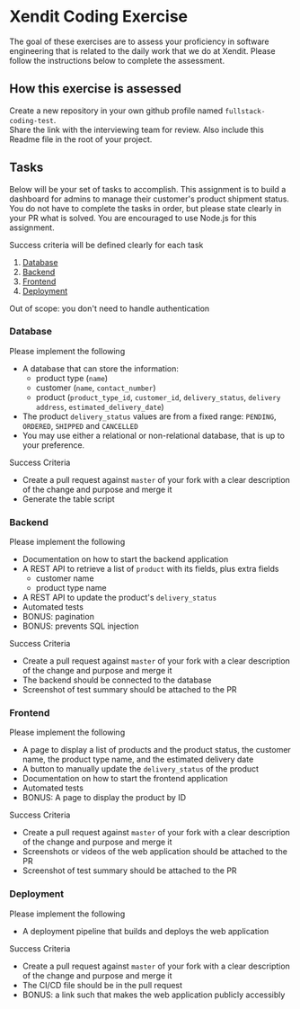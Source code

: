 # Xendit Coding Exercise

The goal of these exercises are to assess your proficiency in software engineering that is related to the daily work that we do at Xendit. Please follow the instructions below to complete the assessment.

## How this exercise is assessed

Create a new repository in your own github profile named `fullstack-coding-test`.  
Share the link with the interviewing team for review.
Also include this Readme file in the root of your project.

## Tasks

Below will be your set of tasks to accomplish. This assignment is to build a dashboard for admins to manage their customer's product shipment status. You do not have to complete the tasks in order, but please state clearly in your PR what is solved. You are encouraged to use Node.js for this assignment.

Success criteria will be defined clearly for each task

1. [Database](#database)
1. [Backend](#backend)
1. [Frontend](#frontend)
1. [Deployment](#deployment)

Out of scope: you don't need to handle authentication


### Database
Please implement the following
- A database that can store the information:
    - product type (`name`)
    - customer (`name`, `contact_number`)
    - product (`product_type_id`, `customer_id`, `delivery_status`, `delivery address`, `estimated_delivery_date`)
- The product `delivery_status` values are from a fixed range: `PENDING`, `ORDERED`, `SHIPPED` and `CANCELLED`
- You may use either a relational or non-relational database, that is up to your preference.

Success Criteria
- Create a pull request against `master` of your fork with a clear description of the change and purpose and merge it
- Generate the table script

### Backend
Please implement the following
- Documentation on how to start the backend application
- A REST API to retrieve a list of `product` with its fields, plus extra fields
    - customer name
    - product type name
- A REST API to update the product's `delivery_status`
- Automated tests
- BONUS: pagination
- BONUS: prevents SQL injection

Success Criteria
- Create a pull request against `master` of your fork with a clear description of the change and purpose and merge it
- The backend should be connected to the database
- Screenshot of test summary should be attached to the PR

### Frontend
Please implement the following
- A page to display a list of products and the product status, the customer name, the product type name, and the estimated delivery date
- A button to manually update the `delivery_status` of the product
- Documentation on how to start the frontend application
- Automated tests
- BONUS: A page to display the product by ID

Success Criteria
- Create a pull request against `master` of your fork with a clear description of the change and purpose and merge it
- Screenshots or videos of the web application should be attached to the PR
- Screenshot of test summary should be attached to the PR

### Deployment
Please implement the following
- A deployment pipeline that builds and deploys the web application

Success Criteria
- Create a pull request against `master` of your fork with a clear description of the change and purpose and merge it
- The CI/CD file should be in the pull request
- BONUS: a link such that makes the web application publicly accessibly

